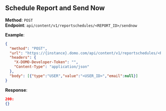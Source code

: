 ## Schedule Report and Send Now

**Method**: `POST`  
**Endpoint**: `api/content/v1/reportschedules/<REPORT_ID>/sendnow`

**Example**:

```json http
{
  "method": "POST",
  "url": "https://{instance}.domo.com/api/content/v1/reportschedules/<REPORT_ID>/sendnow",
  "headers": {
    "X-DOMO-Developer-Token": "",
    "Content-Type": "application/json"
  },
  "body": [{"type":"USER","value":"<USER_ID>","email":null}]
}
```

**Response**:  

```json
200:
{}

```
